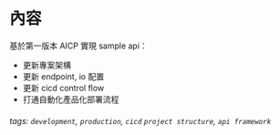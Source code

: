 # 內容

基於第一版本 AICP 實現 sample api：
- 更新專案架構
- 更新 endpoint, io 配置
- 更新 cicd control flow
- 打通自動化產品化部署流程

###### tags: `development`, `production`, `cicd` `project structure`, `api framework`